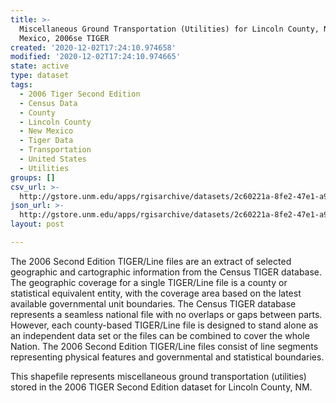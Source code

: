 ```yaml
---
title: >-
  Miscellaneous Ground Transportation (Utilities) for Lincoln County, New
  Mexico, 2006se TIGER
created: '2020-12-02T17:24:10.974658'
modified: '2020-12-02T17:24:10.974665'
state: active
type: dataset
tags:
  - 2006 Tiger Second Edition
  - Census Data
  - County
  - Lincoln County
  - New Mexico
  - Tiger Data
  - Transportation
  - United States
  - Utilities
groups: []
csv_url: >-
  http://gstore.unm.edu/apps/rgisarchive/datasets/2c60221a-8fe2-47e1-a9c9-c01f3df32563/tgr2006se_linc_lkc.derived.csv
json_url: >-
  http://gstore.unm.edu/apps/rgisarchive/datasets/2c60221a-8fe2-47e1-a9c9-c01f3df32563/tgr2006se_linc_lkc.derived.json
layout: post

---
```

The 2006 Second Edition TIGER/Line files are an extract of selected geographic and cartographic information from the Census TIGER database.  The geographic coverage for a single TIGER/Line file is a county or statistical equivalent entity, with the coverage area based on the latest available governmental unit boundaries. The Census TIGER database represents a seamless national file with no overlaps or gaps between parts.  However, each county-based TIGER/Line file is designed to stand alone as an independent data set or the files can be combined to cover the whole Nation.  The 2006 Second Edition  TIGER/Line files consist of line segments representing physical features and governmental and statistical boundaries.  

This shapefile represents miscellaneous ground transportation (utilities) stored in the 2006 TIGER Second Edition dataset for Lincoln County, NM.

